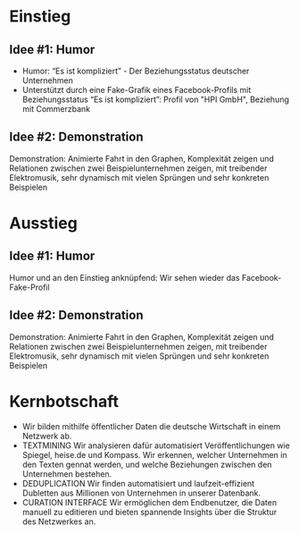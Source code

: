 # Einstieg

## Idee #1: Humor

- Humor: “Es ist kompliziert” - Der Beziehungsstatus deutscher Unternehmen
- Unterstützt durch eine Fake-Grafik eines Facebook-Profils mit Beziehungsstatus “Es ist kompliziert”: Profil von "HPI GmbH", Beziehung mit Commerzbank

## Idee #2: Demonstration

Demonstration: Animierte Fahrt in den Graphen, Komplexität zeigen und Relationen zwischen zwei Beispielunternehmen zeigen, mit treibender Elektromusik, sehr dynamisch mit vielen Sprüngen und sehr konkreten Beispielen

# Ausstieg

## Idee #1: Humor

Humor und an den Einstieg anknüpfend: Wir sehen wieder das Facebook-Fake-Profil

## Idee #2: Demonstration

Demonstration: Animierte Fahrt in den Graphen, Komplexität zeigen und Relationen zwischen zwei Beispielunternehmen zeigen, mit treibender Elektromusik, sehr dynamisch mit vielen Sprüngen und sehr konkreten Beispielen

# Kernbotschaft

- Wir bilden mithilfe öffentlicher Daten die deutsche Wirtschaft in einem Netzwerk ab.
- TEXTMINING Wir analysieren dafür automatisiert Veröffentlichungen wie Spiegel, heise.de und Kompass. Wir erkennen, welcher Unternehmen in den Texten gennat werden, und welche Beziehungen zwischen den Unternehmen bestehen.
- DEDUPLICATION Wir finden automatisiert und laufzeit-effizient Dubletten aus Millionen von Unternehmen in unserer Datenbank.
- CURATION INTERFACE Wir ermöglichen dem Endbenutzer, die Daten manuell zu editieren und bieten spannende Insights über die Struktur des Netzwerkes an.

